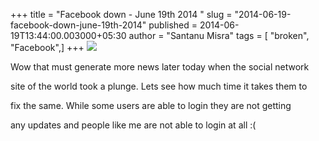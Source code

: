 +++
title = "Facebook down - June 19th 2014 "
slug = "2014-06-19-facebook-down-june-19th-2014"
published = 2014-06-19T13:44:00.003000+05:30
author = "Santanu Misra"
tags = [ "broken", "Facebook",]
+++
[![](../images/thumbnails/2014-06-19-facebook-down-june-19th-2014-facebook_broken.png)](../images/2014-06-19-facebook-down-june-19th-2014-facebook_broken.png)

Wow that must generate more news later today when the social network
site of the world took a plunge. Lets see how much time it takes them to
fix the same. While some users are able to login they are not getting
any updates and people like me are not able to login at all :(
